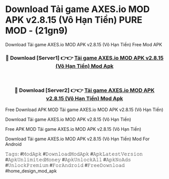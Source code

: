 # Download Tải game AXES.io MOD APK v2.8.15 (Vô Hạn Tiền) PURE MOD - (21gn9)
Download Tải game AXES.io MOD APK v2.8.15 (Vô Hạn Tiền) Free Mod APK

<div align="center">
<h3>🔴 Download [Server1] 👉👉 <a href="https://apk-comot.site?title=Tải_game_AXES.io_MOD_APK_v2.8.15_(Vô_Hạn_Tiền)">Tải game AXES.io MOD APK v2.8.15 (Vô Hạn Tiền) Mod Apk</a></h3><br>

<h3>🔴 Download [Server2] 👉👉 <a href="https://apk-comot.site?title=Tải_game_AXES.io_MOD_APK_v2.8.15_(Vô_Hạn_Tiền)">Tải game AXES.io MOD APK v2.8.15 (Vô Hạn Tiền) Mod Apk</a></h3>
</div>


Free Download APK MOD Tải game AXES.io MOD APK v2.8.15 (Vô Hạn Tiền)

Download Tải game AXES.io MOD APK v2.8.15 (Vô Hạn Tiền) 

Free APK MOD Tải game AXES.io MOD APK v2.8.15 (Vô Hạn Tiền) 

Download Tải game AXES.io MOD APK v2.8.15 (Vô Hạn Tiền) Mod For Android

𝚃𝚊𝚐𝚜: #𝙼𝚘𝚍𝙰𝚙𝚔 #𝙳𝚘𝚠𝚗𝚕𝚘𝚊𝚍𝙼𝚘𝚍𝙰𝚙𝚔 #𝙰𝚙𝚔𝙻𝚊𝚝𝚎𝚜𝚝𝚅𝚎𝚛𝚜𝚒𝚘𝚗 #𝙰𝚙𝚔𝚄𝚗𝚕𝚒𝚖𝚒𝚝𝚎𝚍𝙼𝚘𝚗𝚎𝚢 #𝙰𝚙𝚔𝚄𝚗𝚕𝚘𝚌𝚔𝙰𝚕𝚕 #𝙰𝚙𝚔𝙽𝚘𝙰𝚍𝚜 #𝚄𝚗𝚕𝚘𝚌𝚔𝙿𝚛𝚎𝚖𝚒𝚞𝚖 #𝙵𝚘𝚛𝙰𝚗𝚍𝚛𝚘𝚒𝚍 #𝙵𝚛𝚎𝚎𝙳𝚘𝚠𝚗𝚕𝚘𝚊𝚍 #home_design_mod_apk